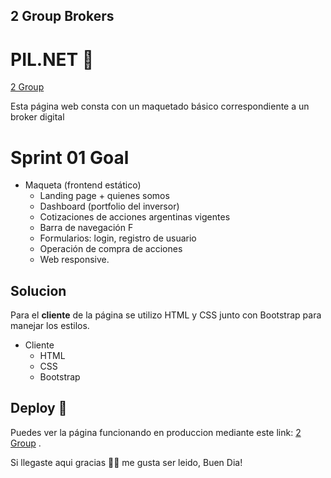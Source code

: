 ## 2 Group Brokers 
# PIL.NET 🙌

[2 Group](https://pil-net-equipo-2.github.io/Proyecto/)

Esta página web consta con un maquetado básico correspondiente a un broker digital

# Sprint 01 Goal
* Maqueta (frontend estático) 
  * Landing page + quienes somos
  * Dashboard (portfolio del inversor)
  * Cotizaciones de acciones argentinas vigentes 
  * Barra de navegación F
  * Formularios: login, registro de usuario
  * Operación de compra de acciones 
  * Web responsive.


## Solucion

Para el **cliente** de la página se utilizo HTML y CSS junto con Bootstrap para manejar los estilos.

* Cliente
  * HTML
  * CSS
  * Bootstrap
  



## Deploy 🚀

Puedes ver la página funcionando en produccion mediante este link: [2 Group](https://pil-net-equipo-2.github.io/Proyecto/) .


Si llegaste aqui gracias 🙏🏼 me gusta ser leido, Buen Dia!